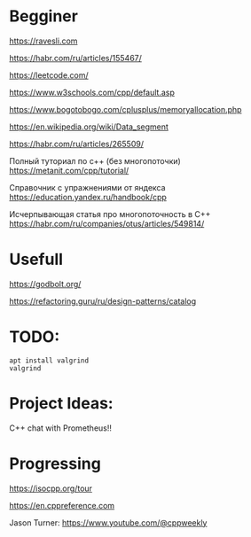# Begginer
https://ravesli.com

https://habr.com/ru/articles/155467/

https://leetcode.com/

https://www.w3schools.com/cpp/default.asp

https://www.bogotobogo.com/cplusplus/memoryallocation.php

https://en.wikipedia.org/wiki/Data_segment

https://habr.com/ru/articles/265509/

Полный туториал по с++ (без многопоточки)
https://metanit.com/cpp/tutorial/

Справочник с упражнениями от яндекса
https://education.yandex.ru/handbook/cpp

Исчерпывающая статья про многопоточность в C++
https://habr.com/ru/companies/otus/articles/549814/


# Usefull 
https://godbolt.org/

https://refactoring.guru/ru/design-patterns/catalog

# TODO:

```
apt install valgrind
valgrind 
```

# Project Ideas:  

C++ chat 
 with Prometheus!!

# Progressing

https://isocpp.org/tour

https://en.cppreference.com

Jason Turner: 
https://www.youtube.com/@cppweekly
